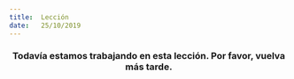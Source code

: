 ```yaml
---
title:  Lección
date:   25/10/2019
---
```


### <center>Todavía estamos trabajando en esta lección. Por favor, vuelva más tarde.</center>